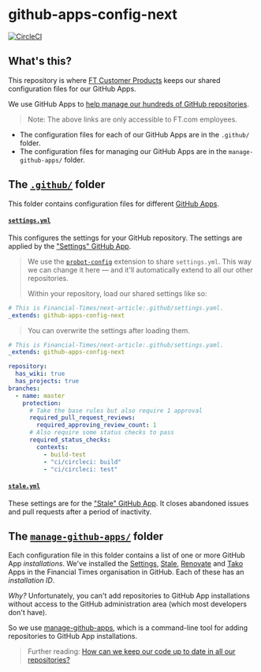 # github-apps-config-next

[![CircleCI](https://circleci.com/gh/Financial-Times/github-apps-config-next.svg?style=svg)](https://circleci.com/gh/Financial-Times/github-apps-config-next)

## What's this?
This repository is where [FT Customer Products](https://biz-ops.in.ft.com/Group/customerproducts) keeps our shared configuration files for our GitHub Apps.

We use GitHub Apps to [help manage our hundreds of GitHub repositories](https://github.com/Financial-Times/next/wiki/How-We-Manage-Our-GitHub-Repositories).

> Note: The above links are only accessible to FT.com employees.

* The configuration files for each of our GitHub Apps are in the `.github/` folder.
* The configuration files for managing our GitHub Apps are in the `manage-github-apps/` folder.

## The [`.github/`](https://github.com/Financial-Times/github-apps-config-next/tree/master/.github) folder

This folder contains configuration files for different [GitHub Apps](https://developer.github.com/apps/).

#### [`settings.yml`](https://github.com/Financial-Times/github-apps-config-next/blob/master/.github/settings.yml)

This configures the settings for your GitHub repository. The settings are applied by the ["Settings" GitHub App](https://probot.github.io/apps/settings).

> We use the [`probot-config`](https://github.com/probot/probot-config) extension to share `settings.yml`. This way we can change it here — and it'll automatically extend to all our other repositories.
>
> Within your repository, load our shared settings like so:

```yaml
# This is Financial-Times/next-article:.github/settings.yaml.
_extends: github-apps-config-next
```

> You can overwrite the settings after loading them.

```yaml
# This is Financial-Times/next-article:.github/settings.yaml.
_extends: github-apps-config-next

repository:
  has_wiki: true
  has_projects: true
branches:
  - name: master
    protection:
      # Take the base rules but also require 1 approval
      required_pull_request_reviews:
        required_approving_review_count: 1
      # Also require some status checks to pass
      required_status_checks:
        contexts:
          - build-test
          - "ci/circleci: build"
          - "ci/circleci: test"
```

#### [`stale.yml`](https://github.com/Financial-Times/github-apps-config-next/blob/master/.github/stale.yml)

These settings are for the ["Stale" GitHub App](https://github.com/probot/stale). It closes abandoned issues and pull requests after a period of inactivity.

## The [`manage-github-apps/`](https://github.com/Financial-Times/github-apps-config-next/tree/master/manage-github-apps) folder

Each configuration file in this folder contains a list of one or more GitHub App _installations_. We've installed the [Settings](https://probot.github.io/apps/settings), [Stale](https://github.com/probot/stale), [Renovate](https://github.com/apps/renovate) and [Tako](https://github.com/Financial-Times/tako/blob/master/README.md) Apps in the Financial Times organisation in GitHub. Each of these has an _installation ID_.

_Why?_ Unfortunately, you can't add repositories to GitHub App installations without access to the GitHub administration area (which most developers don't have).

So we use [manage-github-apps](https://github.com/Financial-Times/manage-github-apps), which is a command-line tool for adding repositories to GitHub App installations.

> Further reading: [How can we keep our code up to date in all our repositories?](https://github.com/Financial-Times/next/wiki/How-We-Manage-Our-GitHub-Repositories#how-can-we-keep-our-code-up-to-date-in-all-our-repositories)
